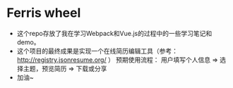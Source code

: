 ﻿# Ferris wheel
- 这个repo存放了我在学习Webpack和Vue.js的过程中的一些学习笔记和demo。
- 这个项目的最终成果是实现一个在线简历编辑工具（参考：http://registry.jsonresume.org/ ）
预期使用流程：
用户填写个人信息 => 选择主题，预览简历 => 下载或分享
- 加油~